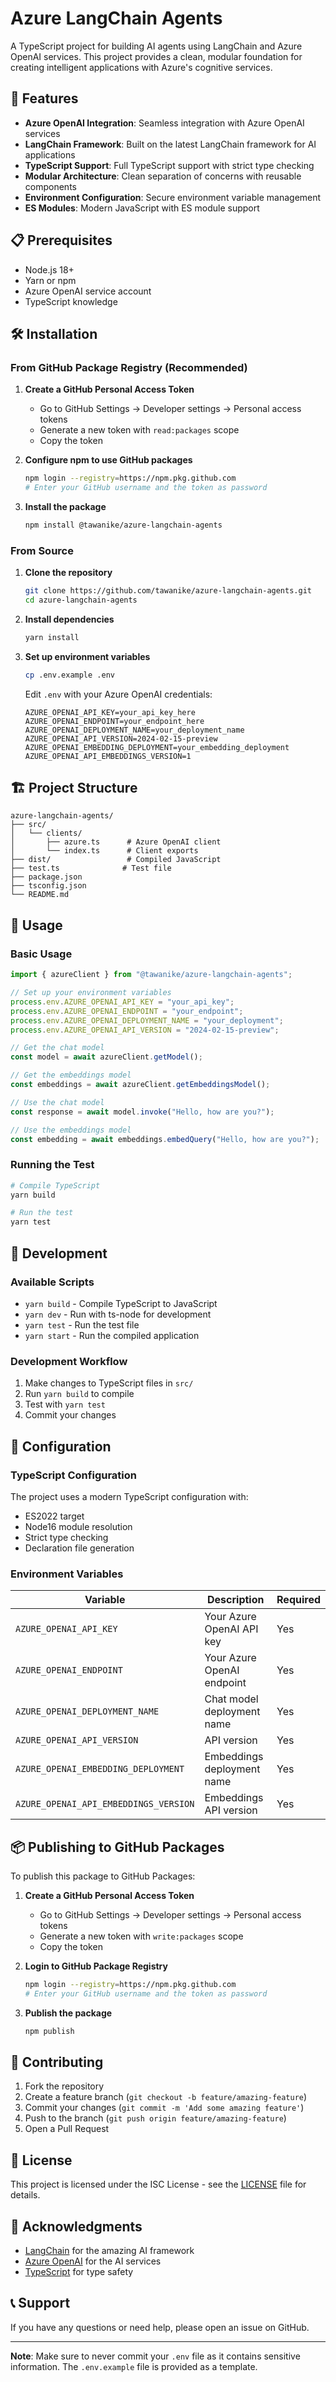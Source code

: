 # Azure LangChain Agents

A TypeScript project for building AI agents using LangChain and Azure OpenAI services. This project provides a clean, modular foundation for creating intelligent applications with Azure's cognitive services.

## 🚀 Features

- **Azure OpenAI Integration**: Seamless integration with Azure OpenAI services
- **LangChain Framework**: Built on the latest LangChain framework for AI applications
- **TypeScript Support**: Full TypeScript support with strict type checking
- **Modular Architecture**: Clean separation of concerns with reusable components
- **Environment Configuration**: Secure environment variable management
- **ES Modules**: Modern JavaScript with ES module support

## 📋 Prerequisites

- Node.js 18+ 
- Yarn or npm
- Azure OpenAI service account
- TypeScript knowledge

## 🛠️ Installation

### **From GitHub Package Registry (Recommended)**

1. **Create a GitHub Personal Access Token**
   - Go to GitHub Settings → Developer settings → Personal access tokens
   - Generate a new token with `read:packages` scope
   - Copy the token

2. **Configure npm to use GitHub packages**
   ```bash
   npm login --registry=https://npm.pkg.github.com
   # Enter your GitHub username and the token as password
   ```

3. **Install the package**
   ```bash
   npm install @tawanike/azure-langchain-agents
   ```

### **From Source**

1. **Clone the repository**
   ```bash
   git clone https://github.com/tawanike/azure-langchain-agents.git
   cd azure-langchain-agents
   ```

2. **Install dependencies**
   ```bash
   yarn install
   ```

3. **Set up environment variables**
   ```bash
   cp .env.example .env
   ```
   
   Edit `.env` with your Azure OpenAI credentials:
   ```env
   AZURE_OPENAI_API_KEY=your_api_key_here
   AZURE_OPENAI_ENDPOINT=your_endpoint_here
   AZURE_OPENAI_DEPLOYMENT_NAME=your_deployment_name
   AZURE_OPENAI_API_VERSION=2024-02-15-preview
   AZURE_OPENAI_EMBEDDING_DEPLOYMENT=your_embedding_deployment
   AZURE_OPENAI_API_EMBEDDINGS_VERSION=1
   ```

## 🏗️ Project Structure

```
azure-langchain-agents/
├── src/
│   └── clients/
│       ├── azure.ts      # Azure OpenAI client
│       └── index.ts      # Client exports
├── dist/                 # Compiled JavaScript
├── test.ts              # Test file
├── package.json
├── tsconfig.json
└── README.md
```

## 🚀 Usage

### Basic Usage

```typescript
import { azureClient } from "@tawanike/azure-langchain-agents";

// Set up your environment variables
process.env.AZURE_OPENAI_API_KEY = "your_api_key";
process.env.AZURE_OPENAI_ENDPOINT = "your_endpoint";
process.env.AZURE_OPENAI_DEPLOYMENT_NAME = "your_deployment";
process.env.AZURE_OPENAI_API_VERSION = "2024-02-15-preview";

// Get the chat model
const model = await azureClient.getModel();

// Get the embeddings model
const embeddings = await azureClient.getEmbeddingsModel();

// Use the chat model
const response = await model.invoke("Hello, how are you?");

// Use the embeddings model
const embedding = await embeddings.embedQuery("Hello, how are you?");
```

### Running the Test

```bash
# Compile TypeScript
yarn build

# Run the test
yarn test
```

## 🧪 Development

### Available Scripts

- `yarn build` - Compile TypeScript to JavaScript
- `yarn dev` - Run with ts-node for development
- `yarn test` - Run the test file
- `yarn start` - Run the compiled application

### Development Workflow

1. Make changes to TypeScript files in `src/`
2. Run `yarn build` to compile
3. Test with `yarn test`
4. Commit your changes

## 🔧 Configuration

### TypeScript Configuration

The project uses a modern TypeScript configuration with:
- ES2022 target
- Node16 module resolution
- Strict type checking
- Declaration file generation

### Environment Variables

| Variable | Description | Required |
|----------|-------------|----------|
| `AZURE_OPENAI_API_KEY` | Your Azure OpenAI API key | Yes |
| `AZURE_OPENAI_ENDPOINT` | Your Azure OpenAI endpoint | Yes |
| `AZURE_OPENAI_DEPLOYMENT_NAME` | Chat model deployment name | Yes |
| `AZURE_OPENAI_API_VERSION` | API version | Yes |
| `AZURE_OPENAI_EMBEDDING_DEPLOYMENT` | Embeddings deployment name | Yes |
| `AZURE_OPENAI_API_EMBEDDINGS_VERSION` | Embeddings API version | Yes |

## 📦 Publishing to GitHub Packages

To publish this package to GitHub Packages:

1. **Create a GitHub Personal Access Token**
   - Go to GitHub Settings → Developer settings → Personal access tokens
   - Generate a new token with `write:packages` scope
   - Copy the token

2. **Login to GitHub Package Registry**
   ```bash
   npm login --registry=https://npm.pkg.github.com
   # Enter your GitHub username and the token as password
   ```

3. **Publish the package**
   ```bash
   npm publish
   ```

## 🤝 Contributing

1. Fork the repository
2. Create a feature branch (`git checkout -b feature/amazing-feature`)
3. Commit your changes (`git commit -m 'Add some amazing feature'`)
4. Push to the branch (`git push origin feature/amazing-feature`)
5. Open a Pull Request

## 📝 License

This project is licensed under the ISC License - see the [LICENSE](LICENSE) file for details.

## 🙏 Acknowledgments

- [LangChain](https://langchain.com/) for the amazing AI framework
- [Azure OpenAI](https://azure.microsoft.com/en-us/products/cognitive-services/openai-service) for the AI services
- [TypeScript](https://www.typescriptlang.org/) for type safety

## 📞 Support

If you have any questions or need help, please open an issue on GitHub.

---

**Note**: Make sure to never commit your `.env` file as it contains sensitive information. The `.env.example` file is provided as a template. 